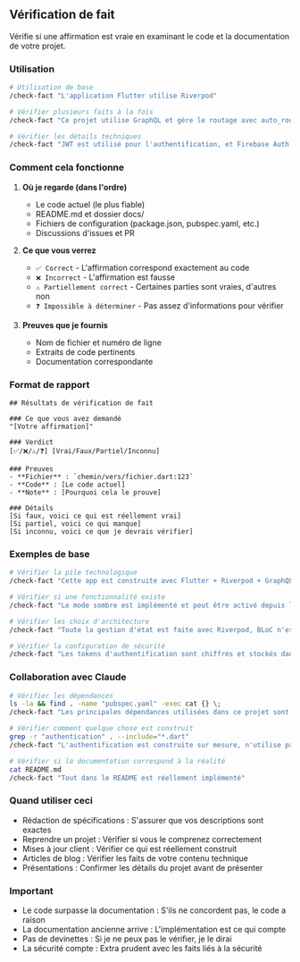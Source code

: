 ## Vérification de fait

Vérifie si une affirmation est vraie en examinant le code et la documentation de votre projet.

### Utilisation

```bash
# Utilisation de base
/check-fact "L'application Flutter utilise Riverpod"

# Vérifier plusieurs faits à la fois
/check-fact "Ce projet utilise GraphQL et gère le routage avec auto_route"

# Vérifier les détails techniques
/check-fact "JWT est utilisé pour l'authentification, et Firebase Auth n'est pas utilisé"
```

### Comment cela fonctionne

1. **Où je regarde (dans l'ordre)**
   - Le code actuel (le plus fiable)
   - README.md et dossier docs/
   - Fichiers de configuration (package.json, pubspec.yaml, etc.)
   - Discussions d'issues et PR

2. **Ce que vous verrez**
   - `✅ Correct` - L'affirmation correspond exactement au code
   - `❌ Incorrect` - L'affirmation est fausse
   - `⚠️ Partiellement correct` - Certaines parties sont vraies, d'autres non
   - `❓ Impossible à déterminer` - Pas assez d'informations pour vérifier

3. **Preuves que je fournis**
   - Nom de fichier et numéro de ligne
   - Extraits de code pertinents
   - Documentation correspondante

### Format de rapport

```
## Résultats de vérification de fait

### Ce que vous avez demandé
"[Votre affirmation]"

### Verdict
[✅/❌/⚠️/❓] [Vrai/Faux/Partiel/Inconnu]

### Preuves
- **Fichier** : `chemin/vers/fichier.dart:123`
- **Code** : [Le code actuel]
- **Note** : [Pourquoi cela le prouve]

### Détails
[Si faux, voici ce qui est réellement vrai]
[Si partiel, voici ce qui manque]
[Si inconnu, voici ce que je devrais vérifier]
```

### Exemples de base

```bash
# Vérifier la pile technologique
/check-fact "Cette app est construite avec Flutter + Riverpod + GraphQL"

# Vérifier si une fonctionnalité existe
/check-fact "Le mode sombre est implémenté et peut être activé depuis les paramètres utilisateur"

# Vérifier les choix d'architecture
/check-fact "Toute la gestion d'état est faite avec Riverpod, BLoC n'est pas utilisé"

# Vérifier la configuration de sécurité
/check-fact "Les tokens d'authentification sont chiffrés et stockés dans un stockage sécurisé"
```

### Collaboration avec Claude

```bash
# Vérifier les dépendances
ls -la && find . -name "pubspec.yaml" -exec cat {} \;
/check-fact "Les principales dépendances utilisées dans ce projet sont..."

# Vérifier comment quelque chose est construit
grep -r "authentication" . --include="*.dart"
/check-fact "L'authentification est construite sur mesure, n'utilise pas d'auth tiers"

# Vérifier si la documentation correspond à la réalité
cat README.md
/check-fact "Tout dans le README est réellement implémenté"
```

### Quand utiliser ceci

- Rédaction de spécifications : S'assurer que vos descriptions sont exactes
- Reprendre un projet : Vérifier si vous le comprenez correctement
- Mises à jour client : Vérifier ce qui est réellement construit
- Articles de blog : Vérifier les faits de votre contenu technique
- Présentations : Confirmer les détails du projet avant de présenter

### Important

- Le code surpasse la documentation : S'ils ne concordent pas, le code a raison
- La documentation ancienne arrive : L'implémentation est ce qui compte
- Pas de devinettes : Si je ne peux pas le vérifier, je le dirai
- La sécurité compte : Extra prudent avec les faits liés à la sécurité

